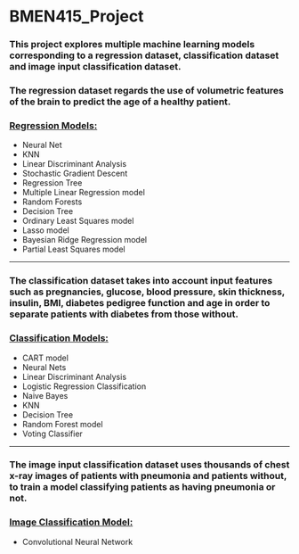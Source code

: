 # BMEN415_Project
### This project explores multiple machine learning models corresponding to a regression dataset, classification dataset and image input classification dataset. 

### The regression dataset regards the use of volumetric features of the brain to predict the age of a healthy patient. 
### <u>Regression Models:</u>
- Neural Net
- KNN 
- Linear Discriminant Analysis
- Stochastic Gradient Descent
- Regression Tree
- Multiple Linear Regression model
- Random Forests
- Decision Tree
- Ordinary Least Squares model
- Lasso model
- Bayesian Ridge Regression model
- Partial Least Squares model
<hr>

### The classification dataset takes into account input features such as pregnancies, glucose, blood pressure, skin thickness, insulin, BMI, diabetes pedigree function and age in order to separate patients with diabetes from those without. 
### <u>Classification Models:</u>
- CART model
- Neural Nets
- Linear Discriminant Analysis
- Logistic Regression Classification
- Naive Bayes
- KNN
- Decision Tree
- Random Forest model
- Voting Classifier
<hr>

### The image input classification dataset uses thousands of chest x-ray images of patients with pneumonia and patients without, to train a model classifying patients as having pneumonia or not.
### <u>Image Classification Model:</u>
- Convolutional Neural Network
